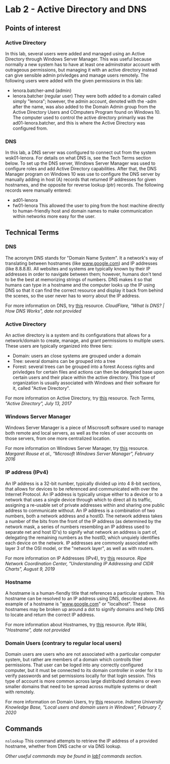 # Lab 2 - Active Directory and DNS

## Points of interest

### Active Directory
In this lab, several users were added and managed using an Active Directory through Windows Server Manager.  This was useful because normally a new system has to have at least one adminstrator account with outrageous permissions, but managing it with an active directory instead can give sensible admin privledges and manage users remotely.  The following users were added with the given permissions in this lab:
 - lenora.batcher-amd (admin)
 - lenora.batcher (regular user)
They were both added to a domain called simply "lenora"; however, the admin account, denoted with the -adm after the name, was also added to the Domain Admin group from the Active Directory Users and COmputers Program found on Windows 10.  The computer used to control the active directory primarily was the ad01-lenora.batcher, and this is where the Active Directory was configured from.


### DNS
In this lab, a DNS server was configured to connect out from the system wsk01-lenora.  For details on what DNS is, see the Tech Terms section below.  To set up the DNS server, Windows Server Manager was used to configure roles and add Active Directory capabilities.  After that, the DNS Manager program on Windows 10 was use to configure the DNS server by manually adding in host (A) records that returned IP addresses for given hostnames, and the opposite for reverse lookup (ptr) records.  The following records were manually entered:
 - ad01-lenora
 - fw01-lenora
This allowed the user to ping from the host machine directly to human-friendly host and domain names to make communication within networks more easy for the user.

## Technical Terms

### DNS 
The acronym DNS stands for "Domain Name System".  It a network's way of translating between hostnames (like www.google.com) and IP addresses (like 8.8.8.8).  All websites and systems are typically known by their IP addresses in order to navigate between them; however, humans don't tend to be the best at memorizing strings of numbers.  DNS makes it so that humans can type in a hostname and the computer looks up the IP using DNS so that it can find the correct resource and display it back from  behind the scenes, so the user never has to worry about the IP address.

For more information on DNS, try [this](https://www.cloudflare.com/learning/dns/what-is-dns/) resource.
*CloudFlare, "What Is DNS? | How DNS Works", date not provided*

### Active Directory
An active directory is a system and its configurations that allows for a network/domain to create, manage, and grant permissions to multiple users.  These users are typically organized into three tiers: 
 - Domain: users an close systems are grouped under a domain
 - Tree: several domains can be grouped into a tree
 - Forest: several trees can be grouped into a forest
Access rights and privledges for certain files and actions can then be delegated base upon certain users and their place within the active directory.  This type of organization is usually associated with Windows and their software for it, called "Active Directory".

For more information on Active Directory, try [this](https://techterms.com/definition/active_directory) resource.
*Tech Terms, "Active Directory", July 13, 2017*

### Windows Server Manager
Windows Server Manager is a piece of Miscrosoft software used to manage both remote and local servers, as well as the roles of user accounts on those servers, from one more centralized location.

For more information on Windows Server Manager, try [this](https://searchwindowsserver.techtarget.com/definition/Microsoft-Windows-Server-Manager) resource.
*Margaret Rouse et al., "Microsoft Windows Server Manager", February 2016*

### IP address (IPv4)
An IP address is a 32-bit number, typically divided up into 4 8-bit sections, that allows for devices to be referenced and communicated with over the Internet Protocol.  An IP address is typically unique either to a device or to a network that uses a single device through which to direct all its traffic, assigning a re-usable set of private addresses within and sharing one public address to communicate without.  An IP address is a combination of two numbers, both a network address and a hostID.  The network address takes a number of the bits from the front of the IP address (as determined by the network mask, a series of numbers resembling an IP address used to separate net and host ID's) to signify what network an address is part of, delegating the remaining numbers as the hostID, which unquiely identifies each device on the network.  IP addresses are commonly associated with layer 3 of the OSI model, or the "network layer", as well as with routers.

For more information on IP Addresses (IPv4), try [this](https://www.ripe.net/about-us/press-centre/understanding-ip-addressing) resource.
*Ripe Network Coordination Center, "Understanding IP Addressing and CIDR Charts", August 9, 2019*

### Hostname
A hostname is a human-fiendly title that references a particular system.  This hostname can be resolved to an IP address using DNS, described above.  An example of a hostname is "www.google.com" or "localhost".  These hostnames may be broken up around a dot to signify domains and help DNS to locate and return the correct IP address.

For more information about Hostnames, try [this](https://en.ryte.com/wiki/Hostname#:~:text=A%20hostname%20is%20a%20unique,multiple%20domains%20under%20one%20host.) resource.
*Ryte Wiki, "Hostname", date not provided*

### Domain Users (contrary to regular local users)
Domain users are users who are not associated with a particular computer system, but rather are members of a domain which controlls thier permissions.  That user can be loged into any correctly configured computer, but it must be connected to its domain controller in order for it to verify passwords and set permissions locally for that login session.  This type of account is more common across large distributed domains or even smaller domains that need to be spread across multiple systems or dealt with remotely.

For more information on Domain Users, try [this](https://kb.iu.edu/d/anbn) resource.
*Indiana University Knowledge Base, "Local users and domain users in Windows", February 7, 2020*


## Commands

```nslookup```
This command attempts to retrieve the IP address of a provided hostname, whether from DNS cache or via DNS lookup.

*Other useful commands may be found in [lab1](https://github.com/lenora4321/SYS255-techjournal/blob/master/lab1.md) commands section.*
